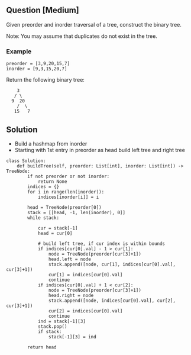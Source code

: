 
## Question [Medium]
Given preorder and inorder traversal of a tree, construct the binary tree.

Note:
You may assume that duplicates do not exist in the tree.

### Example
```
preorder = [3,9,20,15,7]
inorder = [9,3,15,20,7]
```
Return the following binary tree:
```
    3
   / \
  9  20
    /  \
   15   7
```   

## Solution

- Build a hashmap from inorder 
- Starting with 1st entry in preorder as head build left tree and right tree

```
class Solution:
    def buildTree(self, preorder: List[int], inorder: List[int]) -> TreeNode:
        if not preorder or not inorder:
            return None
        indices = {}
        for i in range(len(inorder)):
            indices[inorder[i]] = i
        
        head = TreeNode(preorder[0])
        stack = [[head, -1, len(inorder), 0]]
        while stack:
           
            cur = stack[-1]
            head = cur[0]

            # build left tree, if cur index is within bounds
            if indices[cur[0].val] - 1 > cur[1]:
                node = TreeNode(preorder[cur[3]+1])
                head.left = node
                stack.append([node, cur[1], indices[cur[0].val], cur[3]+1])
                cur[1] = indices[cur[0].val]
                continue
            if indices[cur[0].val] + 1 < cur[2]:
                node = TreeNode(preorder[cur[3]+1])
                head.right = node
                stack.append([node, indices[cur[0].val], cur[2], cur[3]+1])
                cur[2] = indices[cur[0].val]
                continue
            ind = stack[-1][3]
            stack.pop()
            if stack:
                stack[-1][3] = ind
            
        return head
```

